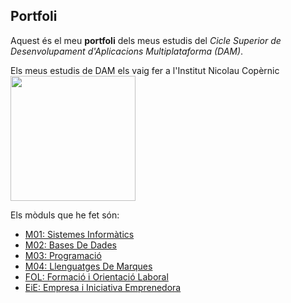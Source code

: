 ## Portfoli

Aquest és el meu **portfoli** dels meus estudis del *Cicle Superior de Desenvolupament d'Aplicacions Multiplataforma (DAM)*.

Els meus estudis de DAM els vaig fer a l'Institut Nicolau Copèrnic
<img src="https://copernic.cat/images/logos/logo-header.png" width="200">

Els mòduls que he fet són:
- [M01: Sistemes Informàtics](https://github.com/MarcCristobal/Portfoli/tree/main/Moduls/M01-SistemesInformatics)
- [M02: Bases De Dades](https://github.com/MarcCristobal/Portfoli/tree/main/Moduls/M02-BasesDeDades)
- [M03: Programació](https://github.com/MarcCristobal/Portfoli/tree/main/Moduls/M03-Programacio)
- [M04: Llenguatges De Marques](https://github.com/MarcCristobal/Portfoli/tree/main/Moduls/M04-LlenguatgesDeMarques)
- [FOL: Formació i Orientació Laboral](https://github.com/MarcCristobal/Portfoli/tree/main/Moduls/M12-FOL)
- [EiE: Empresa i Iniciativa Emprenedora](https://github.com/MarcCristobal/Portfoli/tree/main/Moduls/M13-EiE)
